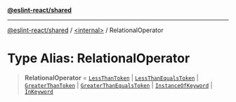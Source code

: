 [**@eslint-react/shared**](../../README.md)

***

[@eslint-react/shared](../../README.md) / [\<internal\>](../README.md) / RelationalOperator

# Type Alias: RelationalOperator

> **RelationalOperator** = [`LessThanToken`](../enumerations/SyntaxKind.md#lessthantoken) \| [`LessThanEqualsToken`](../enumerations/SyntaxKind.md#lessthanequalstoken) \| [`GreaterThanToken`](../enumerations/SyntaxKind.md#greaterthantoken) \| [`GreaterThanEqualsToken`](../enumerations/SyntaxKind.md#greaterthanequalstoken) \| [`InstanceOfKeyword`](../enumerations/SyntaxKind.md#instanceofkeyword) \| [`InKeyword`](../enumerations/SyntaxKind.md#inkeyword)
